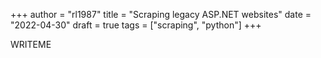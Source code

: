 +++
author = "rl1987"
title = "Scraping legacy ASP.NET websites"
date = "2022-04-30"
draft = true
tags = ["scraping", "python"]
+++

WRITEME
